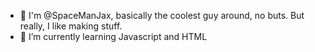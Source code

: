 - 👋 I'm @SpaceManJax, basically the coolest guy around, no buts. But really, I like making stuff.
- 🌱 I’m currently learning Javascript and HTML

<!---
SpaceManJax/SpaceManJax is a ✨ special ✨ repository because its `README.md` (this file) appears on your GitHub profile.
You can click the Preview link to take a look at your changes.
--->
